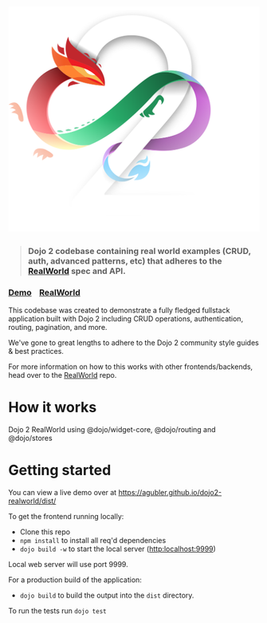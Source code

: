 # ![RealWorld Example App](logo.svg)

> ### Dojo 2 codebase containing real world examples (CRUD, auth, advanced patterns, etc) that adheres to the [RealWorld](https://github.com/gothinkster/realworld) spec and API.


### [Demo](https://agubler.github.io/dojo2-realworld/dist/)&nbsp;&nbsp;&nbsp;&nbsp;[RealWorld](https://github.com/gothinkster/realworld)


This codebase was created to demonstrate a fully fledged fullstack application built with Dojo 2 including CRUD operations, authentication, routing, pagination, and more.

We've gone to great lengths to adhere to the Dojo 2 community style guides & best practices.

For more information on how to this works with other frontends/backends, head over to the [RealWorld](https://github.com/gothinkster/realworld) repo.


# How it works

Dojo 2 RealWorld using @dojo/widget-core, @dojo/routing and @dojo/stores

# Getting started

You can view a live demo over at https://agubler.github.io/dojo2-realworld/dist/

To get the frontend running locally:

- Clone this repo
- `npm install` to install all req'd dependencies
- `dojo build -w` to start the local server ([http:localhost:9999](http:localhost:9999))

Local web server will use port 9999.

For a production build of the application:

- `dojo build` to build the output into the `dist` directory.

To run the tests run `dojo test`
